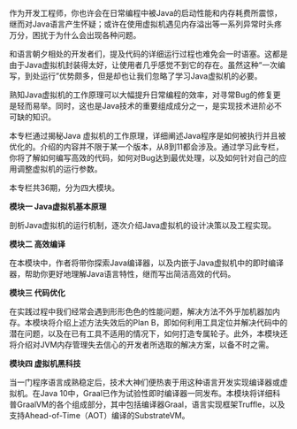作为开发工程师，你也许会在日常编程中被Java的启动性能和内存耗费所震惊，继而对Java语言产生怀疑；或许在使用虚拟机遇见内存溢出等一系列异常时头疼万分，困扰于为什么会出现各种问题。

和语言朝夕相处的开发者们，提及代码的详细运行过程也难免会一时语塞。这都是由于Java虚拟机封装得太好，让使用者几乎感觉不到它的存在。虽然这种“一次编写，到处运行”优势颇多，但是却也让我们忽略了学习Java虚拟机的必要。

熟知Java虚拟机的工作原理可以大幅提升日常编程的效率，对寻常Bug的修复更是轻而易举。同时，这也是Java技术的重要组成成分之一，是实现技术进阶必不可缺的知识。

本专栏通过揭秘Java 虚拟机的工作原理，详细阐述Java程序是如何被执行并且被优化的。介绍的内容并不限于某一个版本，从8到11都会涉及。通过学习此专栏，你将了解如何编写高效的代码，如何对Bug达到最优处理，以及如何针对自己的应用调整虚拟机的运行参数。

本专栏共36期，分为四大模块。

**模块一 Java虚拟机基本原理**

剖析Java虚拟机的运行机制，逐次介绍Java虚拟机的设计决策以及工程实现。

**模块二 高效编译**

在本模块中，作者将带你探索Java编译器，以及内嵌于Java虚拟机中的即时编译器，帮助你更好地理解Java语言特性，继而写出简洁高效的代码。

**模块三 代码优化**

在实践过程中我们经常会遇到形形色色的性能问题，解决方法不外乎加机器加内存。本模块将介绍上述方法失效后的Plan B，即如何利用工具定位并解决代码中的潜在问题，以及在已有工具不适用的情况下，如何打造专属轮子。此外，本模块还将介绍对JVM内存管理失去信心的开发者所选取的解决方案，以备不时之需。

**模块四 虚拟机黑科技**

当一门程序语言成熟稳定后，技术大神们便热衷于用这种语言开发实现编译器或虚拟机。在Java 10中，Graal已作为试验性即时编译器一同发布。本模块将详细科普GraalVM的各个组成部分，其中包括编译器Graal，语言实现框架Truffle，以及支持Ahead-of-Time（AOT）编译的SubstrateVM。